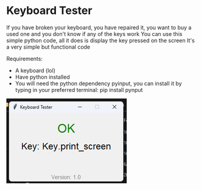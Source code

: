 # Keyboard Tester

If you have broken your keyboard, you have repaired it, you want to buy a used one and you don't know if any of the keys work
You can use this simple python code, all it does is display the key pressed on the screen
It's a very simple but functional code

Requirements:
- A keyboard (lol)
- Have python installed
- You will need the python dependency pyinput, you can install it by typing in your preferred terminal: pip install pynput

![](https://github.com/niko-forte/keyboard-tester/blob/main/tester.bmp)
